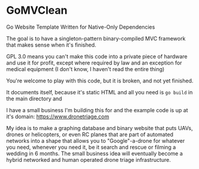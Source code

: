 # GoMVClean
Go Website Template Written for Native-Only Dependencies

The goal is to have a singleton-pattern binary-compiled MVC framework that makes
sense when it's finished.

GPL 3.0 means you can't make this code into a private piece of hardware and use
it for profit, except where required by law and an exception for medical
equipment (I don't know, I haven't read the entire thing)

You're welcome to play with this code, but it is broken, and not yet finished.

It documents itself, because it's static HTML and all you need is `go build` in the main directory
and

I have a small business I'm building this for and the example code is up at it's
domain: https://www.dronetriage.com

My idea is to make a graphing database and binary website that puts UAVs, drones
or helicopters, or even RC planes that are part of automated networks into a
shape that allows you to "Google"-a-drone for whatever you need, whenever you
need it, be it search and rescue or filming a wedding in 6 months. The small
business idea will eventually become a hybrid networked and human operated
drone triage infrastructure.
